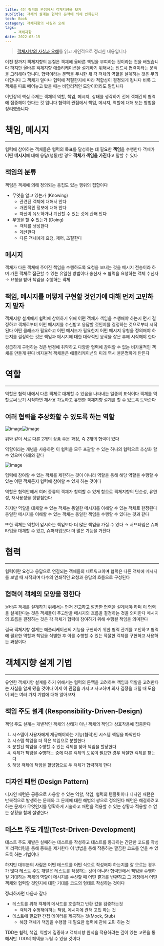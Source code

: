 ```yaml
---
title: 4장 협력의 관점에서 객체지향을 보자
subTitle: 객체의 설계는 협력의 문맥에 의해 변화된다
tech: Book
category: 객체지향의 사실과 오해
tags: 
	- 객체지향
date: 2022-05-15
---
```


> [객체지향의 사실과 오해](http://www.yes24.com/Product/Goods/18249021)를 읽고 개인적으로 정리한 내용입니다

이전 장까지 객체지향의 본질은 객체에 올바른 책임을 부여하는 것이라는 것을 배웠습니다
하지만 올바른 객체지향 애플리케이션을 설계하기 위해서는 반드시 협력이라는 문맥을 고려해야 합니다.
협력이라는 문맥을 무시한 채 각 객체의 역할을 설계하는 것은 무의미합니다
그 객체가 얼마나 협력에 적절한지에 따라 적합성이 결정되게 됩니다
비록 그 객체를 따로 떼어놓고 봤을 때는 비합리적인 모양이더라도 말입니다

이번장의 핵심 주제는 객체의 역할, 책임, 메시지, 상태를 생각하기 전에 객체간의 협력에 집중해야 한다는 것 입니다
협력의 관점에서 책임, 메시지, 역할에 대해 보는 방법을 정리했습니다



# 책임, 메시지
---

협력에 참여하는 객체들은 협력의 목표를 달성하는 데 필요한 **책임**을 수행한다
객체가 어떤 **메시지**에 대해 응답(행동)할 경우 **객체가 책임을 가진다**고 말할 수 있다

## 책임의 분류

책임은 객체에 의해 정의되는 응집도 있는 행위의 집합이다

- 무엇을 알고 있는가 (Knowing)
  - 관련된 객체에 대해서 안다
  - 개인적인 정보에 대해 안다
  - 자신이 유도하거나 계산할 수 있는 것에 관해 안다
- 무엇을 할 수 있는가 (Doing)
  - 객체를 생성한다
  - 계산한다
  - 다른 객체에게 요청, 제어, 조절한다

## 메시지

객체가 다른 객체에 주어진 책임을 수행하도록 요청을 보내는 것을 메시지 전송이라 하며
가른 객체로 접근할 수 있는 유일한 방법이다
송신자 → 협력을 요청하는 객체
수신자 → 요청을 받아 책임을 수행하는 객체

## 책임, 메시지를 어떻게 구현할 것인가에 대해 먼저 고민하지 말자

객체지향 설계에서 협력에 참여하기 위해 어떤 객체가 책임을 수행해야 하는지 먼저 결정하고
객체로부터 어떤 메시지를 수신받고 응답할 것인지를 결정하는 것으로부터 시작된다
어떤 클래스가 필요하고 어떤 메서드가 필요한지 어떤 메시지 유형을 정의해야 하는지를 결정하는 것은
책임과 메시지에 대한 대략적인 윤곽을 잡은 후에 시작해야 한다

성급하게 구현하는 것은 변경에 취약하고 다양한 협력에 참여할 수 없는 비자율적인 객체를 만들게 된다
비자율적 객체들은 애플리케이션의 미래 역시 불분명하게 만든다



# 역할
---

역할은 협력 내에서 다른 객체로 대체할 수 있음을 나타내는 일종의 표식이다
객체를 역할로써 보기 시작하면 재사용 가능하고 유연한 객체지향 설계를 할 수 있도록 도와준다

## 여러 협력을 추상화할 수 있도록 하는 역할

![image](https://user-images.githubusercontent.com/55491354/193440443-b5abcc87-9635-40c7-a718-00fffa60eb10.png)![image](https://user-images.githubusercontent.com/55491354/193440447-d00a6255-1b8b-405e-ab3d-88d3ed9f8d8e.png)

위와 같이 서로 다른 2개의 상품 주문 과정, 즉 2개의 협력이 있다

역할이라는 개념을 사용하면 이 협력을 모두 포괄할 수 있는 하나의 협력으로 추상화 할 수 있으며 아래와 같다

![image](https://user-images.githubusercontent.com/55491354/193440449-e2c6cc47-336c-46ee-badb-45f09ea3af66.png)

협력에 참여할 수 있는 객체를 제한하는 것이 아니라 역할을 통해 해당 역할을 수행할 수 있는 어떤 객체든지
협력에 참여할 수 있게 하는 것이다

역할은 협력안에서 여러 종류의 객체가 참여할 수 있게 함으로
객체지향의 단순성, 유연성, 재사용성을 뒷받침한다

하지만 역할을 대체할 수 있는 객체는 동일한 메시지를 이해할 수 있는 객체로 한정된다
동일한 메시지를 이해할 수 있는 객체는 동일한 책임을 수행할 수 있다는 것과 같다

또한 객체는 역할이 암시하는 책임보다 더 많은 책임을 가질 수 있다
→ 서브타입은 슈퍼타입을 대체할 수 있고, 슈퍼타입보다 더 많은 기능을 가진다



# 협력
---

협력이란 요청과 응답으로 연결되는 객체들의 네트워크이며
협력은 다른 객체에 메시지를 보낼 때 시작되며 다수의 연쇄적인 요청과 응답의 흐름으로 구성된다

## 협력이 객체의 모양을 정한다

올바른 객체를 설계하기 위해서는 먼저 견고하고 깔끔한 협력을 설계해야 하며
이 협력을 설계한다는 것은 객체들이 주고받을 메시지의 흐름을 결정하는 것을 의미한다
메시지의 흐름을 결정하는 것은 각 객체가 협력에 참여하기 위해 수행될 책임을 의미한다

결국 객체지향 설계는 애플리케이션의 기능을 구현하기 위한 협력 관계를 고안하고
협력에 필요한 역할과 책임을 식별한 후 이를 수행할 수 있는 적절한 객체를 구현하고 사용하는 과정이다



# 객체지향 설계 기법
---

유연한 객체지향 설계를 하기 위해서는 협력의 문맥을 고려하며 책임과 역할을 고려한다는 사실을 알게 됐을 것이다
이제 이 관점을 가지고 사고하며 의사 결정을 내릴 때 도움이 되는 여러 가지 기법에 대해 알아보자

## 책임 주도 설계 (Responsibility-Driven-Design)

책임 주도 설계는 개별적인 객체의 상태가 아닌 객체의 책임과 상호작용에 집중한다

1.  시스템이 사용자에게 제공해야하는 기능(협력)인 시스템 책임을 파악한다
2.  시스템 책임을 더 작은 책임으로 분할한다
3.  분할된 책임을 수행할 수 있는 객체를 찾아 책임을 할당한다
4.  객체가 책임을 수행하는 중에 다른 객체의 도움이 필요한 경우 적절한 객체를 찾는다
5.  해당 객체에 책임을 할당함으로 두 객체가 협력하게 한다

## 디자인 패턴 (Design Pattern)

디자인 패턴은 공통으로 사용할 수 있는 역할, 책임, 협력의 템플릿이다
디자인 패턴은 반복적으로 발생하는 문제와 그 문제에 대한 해법의 쌍으로 정의된다
패턴은 해결하려고 하는 문제가 무엇인지를 명확하게 서술하고 패턴을 적용할 수 있는 상황과 적용할 수 없는 상황을 함께 설명한다

## 테스트 주도 개발(Test-Driven-Development)

테스트 주도 개발은 실패하는 테스트를 작성하고 테스트를 통과하는 간단한 코드를 작성 후 리팩터링을 통해 중복을 제거한다
이 방법을 통해 작동하는 깔끔한 코드를 얻을 수 있도록 하는 기법이다

하지만 대부분의 사람은 어떤 테스트를 어떤 식으로 작성해야 하는지를 잘 모르는 경우가 많다
테스트 주도 개발은 테스트를 작성하는 것이 아니라
협력안에서 책임을 수행하길 기대하는 객체의 역할이 메시지를 수신할 때 어떤 결과를 반환하고 그 과정에서 어떤 객체와 협력할 것인지에 대한 기대를 코드의 형태로 작성하는 것이다

정리하자면 다음과 같다

- 테스트를 위해 객체의 메서드를 호출하고 반환 값을 검증하는것
  - 객체가 수행해야하는 책임, 메시지에 관해 고민 하는 것
- 테스트에 필요한 간접 데이터를 제공하는 것(Mock, Stub)
  - 해당 객체가 책임을 수행할 때 필요한 협력에 관해 고민 하는 것

TDD는 협력, 책임, 역할에 집중하고 객체지향 원칙을 적용하려는 깊이 있는 고민을 통해서만 TDD의 혜택을 누릴 수 있을 것이다
